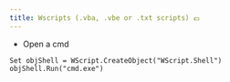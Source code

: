 ```yaml
---
title: Wscripts (.vba, .vbe or .txt scripts) 💷
---
```


- Open a cmd

```shell
Set objShell = WScript.CreateObject("WScript.Shell")
objShell.Run("cmd.exe")
```
